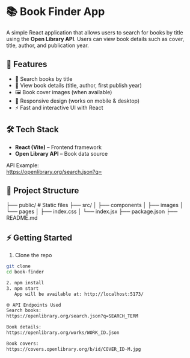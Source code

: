 # 📚 Book Finder App  

A simple React application that allows users to search for books by title using the **Open Library API**. Users can view book details such as cover, title, author, and publication year.  

## 🚀 Features  
- 🔎 Search books by title  
- 📖 View book details (title, author, first publish year)  
- 🖼 Book cover images (when available)  
- 📱 Responsive design (works on mobile & desktop)  
- ⚡ Fast and interactive UI with React 

## 🛠 Tech Stack  
- **React (Vite)** – Frontend framework  
- **Open Library API** – Book data source  

API Example:  
https://openlibrary.org/search.json?q=


## 📂 Project Structure  
├── public/ # Static files
├── src/
│ ├── components
│ ├── images
│ └── pages
│ ├── index.css
│ └── index.jsx
├── package.json
├── README.md


## ⚡ Getting Started  
1. Clone the repo  
```bash
git clone 
cd book-finder

2. npm install
3. npm start
   App will be available at: http://localhost:5173/

🌐 API Endpoints Used
Search books:
https://openlibrary.org/search.json?q=SEARCH_TERM

Book details:
https://openlibrary.org/works/WORK_ID.json

Book covers:
https://covers.openlibrary.org/b/id/COVER_ID-M.jpg
